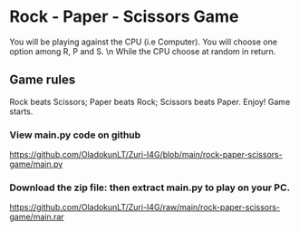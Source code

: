 # Rock - Paper - Scissors  Game

You will be playing against the CPU (i.e Computer).  You will choose one option among R, P and S. \n While the CPU choose at random in return. 

## Game rules 
Rock beats Scissors; Paper beats Rock; Scissors beats Paper. Enjoy! Game starts.

### View main.py code on github 
https://github.com/OladokunLT/Zuri-I4G/blob/main/rock-paper-scissors-game/main.py

### Download the zip file: then extract main.py to play on your PC.
https://github.com/OladokunLT/Zuri-I4G/raw/main/rock-paper-scissors-game/main.rar